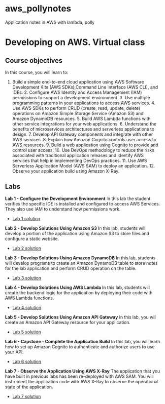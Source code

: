 # aws_pollynotes
Application notes in AWS with lambda, polly 

# Developing on AWS. Virtual class
## Course objectives

In this course, you will learn to:

1. Build a simple end-to-end cloud application using AWS Software Development Kits (AWS SDKs),Command Line Interface (AWS CLI), and IDEs.
     2. Configure AWS Identity and Access Management (IAM) permissions to support a development environment.
     3. Use multiple programming patterns in your applications to access AWS services.
     4. Use AWS SDKs to perform CRUD (create, read, update, delete) operations on Amazon Simple Storage Service (Amazon S3) and Amazon DynamoDB resources.
     5. Build AWS Lambda functions with other service integrations for your web applications.
     6. Understand the benefits of microservices architectures and serverless applications to design.
     7. Develop API Gateway components and integrate with other AWS services.
     8. Explain how Amazon Cognito controls user access to AWS resources.
     9. Build a web application using Cognito to provide and control user access.
     10. Use DevOps methodology to reduce the risks associated with traditional application releases and identify AWS services that help in implementing DevOps practices.
     11. Use AWS Serverless Application Model (AWS SAM) to deploy an application.
     12. Observe your application build using Amazon X-Ray.

## Labs

**Lab 1 - Configure the Development Environment**
In this lab the student verifies the specific IDE is installed and configured to access AWS Services. They also use IAM to understand how permissions work.

- [Lab 1 solution](lab1.md)

**Lab 2 - Develop Solutions Using Amazon S3**
In this lab, students will develop a portion of the application using Amazon S3 to store files and configure a static website.

- [Lab 2 solution](lab2.md)

**Lab 3 - Develop Solutions Using Amazon DynamoDB**
In this lab, students will develop programs to create an Amazon DynamoDB table to store notes for the lab application and perform CRUD operation on the table.

- [Lab 3 solution](lab3.md)

**Lab 4 - Develop Solutions Using AWS Lambda**
In this lab, students will create the backend logic for the application by deploying their code with AWS Lambda functions.

- [Lab 4 solution](lab4.md)


**Lab 5 - Develop Solutions Using Amazon API Gateway**
In this lab, you will create an Amazon API Gateway resource for your application.

- [Lab 5 solution](lab5.md)

**Lab 6 - Capstone - Complete the Application Build**
In this lab, you will learn how to set up Amazon Cognito to authenticate and authorize users to use your API.

- [Lab 6 solution](lab6.md)

**Lab 7 - Observe the Application Using AWS X-Ray**
The application that you have built in previous labs has been re-deployed with AWS SAM. You will instrument the application code with AWS X-Ray to observe the operational state of the application.

- [Lab 7 solution](lab7.md)
